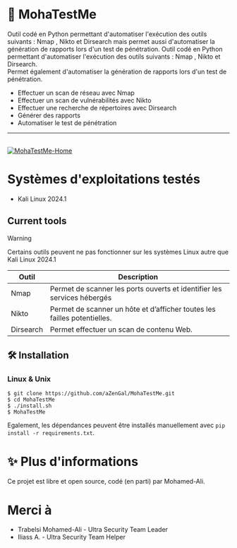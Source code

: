 # 📡 MohaTestMe
Outil codé en Python permettant d'automatiser l'exécution des outils suivants : Nmap , Nikto et Dirsearch mais permet aussi d'automatiser la génération de rapports lors d'un test de pénétration.
Outil codé en Python permettant d'automatiser l'exécution des outils suivants : Nmap , Nikto et Dirsearch.<br/> 
Permet également d'automatiser la génération de rapports lors d'un test de pénétration.
* Effectuer un scan de réseau avec Nmap
* Effectuer un scan de vulnérabilités avec Nikto
* Effectuer une recherche de répertoires avec Dirsearch
* Générer des rapports
* Automatiser le test de pénétration
------------------------------------
<br/>
<a href=""><img src="" alt="MohaTestMe-Home" border="0"></a>
<br />

# Systèmes d'exploitations testés
- Kali Linux 2024.1

## Current tools
> [!WARNING]
> Certains outils peuvent ne pas fonctionner sur les systèmes Linux autre que Kali Linux 2024.1

| Outil                 | Description                                                                                                       |
|-----------------------|-------------------------------------------------------------------------------------------------------------------|
| Nmap                  | Permet de scanner les ports ouverts et identifier les services hébergés                                           |
| Nikto                 | Permet de scanner un hôte et d’afficher toutes les failles potentielles.                                          |
| Dirsearch             | Permet effectuer un scan de contenu Web.                                                                          |

## 🛠 Installation
### Linux & Unix
```
$ git clone https://github.com/aZenGal/MohaTestMe.git
$ cd MohaTestMe
$ ./install.sh
$ MohaTestMe
```
Egalement, les dépendances peuvent être installés manuellement avec `pip install -r requirements.txt`.

# ✨ Plus d'informations
Ce projet est libre et open source, codé (en parti) par Mohamed-Ali.

# Merci à
* Trabelsi Mohamed-Ali - Ultra Security Team Leader <br/>
* Iliass A. - Ultra Security Team Helper
